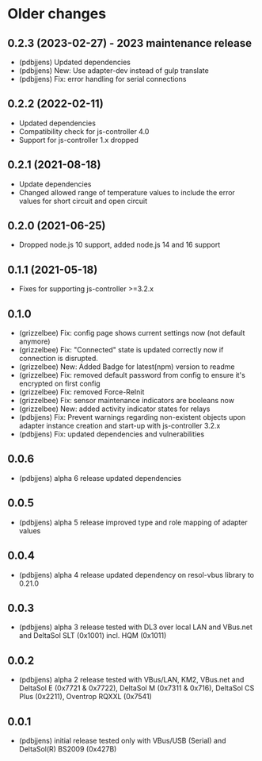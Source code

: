 # Older changes
## 0.2.3 (2023-02-27) - 2023 maintenance release

* (pdbjjens) Updated dependencies
* (pdbjjens) New: Use adapter-dev instead of gulp translate
* (pdbjjens) Fix: error handling for serial connections

## 0.2.2 (2022-02-11)

* Updated dependencies
* Compatibility check for js-controller 4.0
* Support for js-controller 1.x dropped

## 0.2.1 (2021-08-18)

* Update dependencies
* Changed allowed range of temperature values to include the error values for short circuit and open circuit

## 0.2.0 (2021-06-25)

* Dropped node.js 10 support, added node.js 14 and 16 support

## 0.1.1 (2021-05-18)

* Fixes for supporting js-controller >=3.2.x

## 0.1.0

* (grizzelbee) Fix: config page shows current settings now (not default anymore)
* (grizzelbee) Fix: "Connected" state is updated correctly now if connection is disrupted.
* (grizzelbee) New: Added Badge for latest(npm) version to readme
* (grizzelbee) Fix: removed default password from config to ensure it's encrypted on first config
* (grizzelbee) Fix: removed Force-ReInit
* (grizzelbee) Fix: sensor maintenance indicators are booleans now
* (grizzelbee) New: added activity indicator states for relays
* (pdbjjens) Fix: Prevent warnings regarding non-existent objects upon adapter instance creation and start-up with js-controller 3.2.x
* (pdbjjens) Fix: updated dependencies and vulnerabilities

## 0.0.6
* (pdbjjens) alpha 6 release updated dependencies

## 0.0.5
* (pdbjjens) alpha 5 release improved type and role mapping of adapter values

## 0.0.4
* (pdbjjens) alpha 4 release updated dependency on resol-vbus library to 0.21.0

## 0.0.3
* (pdbjjens) alpha 3 release tested with DL3 over local LAN and VBus.net and DeltaSol SLT (0x1001) incl. HQM (0x1011)

## 0.0.2
* (pdbjjens) alpha 2 release tested with VBus/LAN, KM2, VBus.net and DeltaSol E (0x7721 & 0x7722), DeltaSol M (0x7311 & 0x716), DeltaSol CS Plus (0x2211), Oventrop RQXXL (0x7541)

## 0.0.1

* (pdbjjens) initial release tested only with VBus/USB (Serial) and DeltaSol(R) BS2009 (0x427B)
